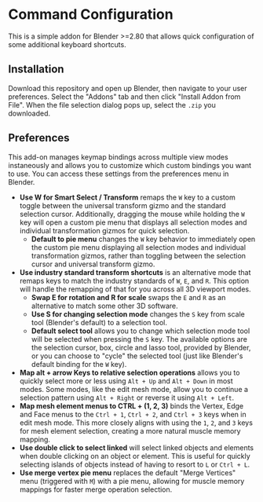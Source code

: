 # Command Configuration

This is a simple addon for Blender >=2.80 that allows quick configuration of some additional keyboard shortcuts.

## Installation

Download this repository and open up Blender, then navigate to your user preferences. Select the "Addons" tab and then click "Install Addon from File". When the file selection dialog pops up, select the `.zip` you downloaded.

## Preferences

This add-on manages keymap bindings across multiple view modes instaneously and allows you to customize which custom bindings you want to use. You can access these settings from the preferences menu in Blender.


- **Use W for Smart Select / Transform** remaps the `W` key to a custom toggle between the universal transform gizmo and the standard selection cursor. Additionally, dragging the mouse while holding the `W` key will open a custom pie menu that displays all selection modes and individual transformation gizmos for quick selection.
  - **Default to pie menu** changes the `W` key behavior to immediately open the custom pie menu displaying all selection modes and individual transformation gizmos, rather than toggling between the selection cursor and universal transform gizmo.
- **Use industry standard transform shortcuts** is an alternative mode that remaps keys to match the industry standards of `W`, `E`, and `R`. This option will handle the remapping of that for you across all 3D viewport modes.
  - **Swap E for rotation and R for scale** swaps the `E` and `R` as an alternative to match some other 3D software.
  - **Use S for changing selection mode** changes the `S` key from scale tool (Blender's default) to a selection tool.
  - **Default select tool** allows you to change which selection mode tool will be selected when pressing the `S` key. The available options are the selection cursor, box, circle and lasso tool, provided by Blender, or you can choose to "cycle" the selected tool (just like Blender's default binding for the `W` key).
- **Map alt + arrow Keys to relative selection operations** allows you to quickly select more or less using `Alt + Up` and `Alt + Down` in most modes. Some modes, like the edit mesh mode, allow you to continue a selection pattern using `Alt + Right` or reverse it using `Alt + Left`.
- **Map mesh element menus to CTRL + (1, 2, 3)** binds the Vertex, Edge and Face menus to the `Ctrl + 1`, `Ctrl + 2`, and `Ctrl + 3` keys when in edit mesh mode. This more closely aligns with using the `1`, `2`, and `3` keys for mesh element selection, creating a more natural muscle memory mapping.
- **Use double click to select linked** will select linked objects and elements when double clicking on an object or element. This is useful for quickly selecting islands of objects instead of having to resort to `L` or `Ctrl + L`.
- **Use merge vertex pie menu** replaces the default "Merge Vertices" menu (triggered with `M`) with a pie menu, allowing for muscle memory mappings for faster merge operation selection.